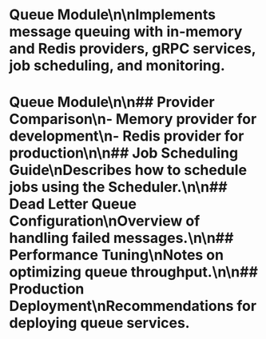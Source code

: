 # Queue Module\n\nImplements message queuing with in-memory and Redis providers, gRPC services, job scheduling, and monitoring.

# Queue Module\n\n## Provider Comparison\n- Memory provider for development\n- Redis provider for production\n\n## Job Scheduling Guide\nDescribes how to schedule jobs using the Scheduler.\n\n## Dead Letter Queue Configuration\nOverview of handling failed messages.\n\n## Performance Tuning\nNotes on optimizing queue throughput.\n\n## Production Deployment\nRecommendations for deploying queue services.
